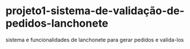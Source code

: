 # projeto1-sistema-de-validação-de-pedidos-lanchonete
sistema e funcionalidades de lanchonete para gerar pedidos e valida-los 
